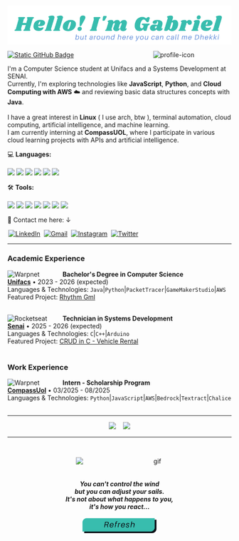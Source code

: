 <img src="assets/title.svg" alt="title" width="850px" align="center">
<br>
<p>
  <a align="left" href="https://github.com/Dhekki" target="_blank">
  <img src="https://img.shields.io/static/v1?label=Overview&labelColor=232F3E&message=Dhekki&color=003DA5&style=for-the-badge&logo=GitHub" alt="Static GitHub Badge">
  </a>
  <img src="https://avatars.githubusercontent.com/u/119681244?v=4" alt="profile-icon" align="right" style="width: 300px; width: 35%;">
</p>

<p align="left">  
  I'm a Computer Science student at Unifacs and a Systems Development at SENAI.<br>
  Currently, I'm exploring technologies like <strong>JavaScript</strong>, <strong>Python</strong>, and <strong>Cloud Computing with AWS</strong> ☁️ and reviewing basic data structures concepts with <strong>Java</strong>.<br><br>
  I have a great interest in <strong>Linux</strong> ( I use arch, btw ), terminal automation, cloud computing, artificial intelligence, and machine learning.<br>
  I am currently interning at <strong>CompassUOL</strong>, where I participate in various cloud learning projects with APIs and artificial intelligence.<br>
</p>

<p align="left">
  💻 <strong>Languages: </strong><br><br>
  <img src="https://img.shields.io/badge/Java-232F3E?style=for-the-badge&logo=OpenJDK">
  <img src="https://img.shields.io/badge/JavaScript-232F3E?style=for-the-badge&logo=javascript">
  <img src="https://img.shields.io/badge/Python-232F3E?style=for-the-badge&logo=python">
  <img src="https://img.shields.io/badge/-232F3E?style=for-the-badge&logo=c&logoColor=white">
  <img src="https://img.shields.io/badge/C%2B%2B-232F3E?style=for-the-badge&logo=c%2B%2B">
  <img src="https://img.shields.io/badge/GML-232F3E?logo=gamemaker&style=for-the-badge">
</p>

<p align="left">
  🛠️ <strong>Tools:</strong><br><br>
  <img src="https://img.shields.io/badge/Arch%20Linux-232F3E?style=for-the-badge&logo=ArchLinux">
  <img src="https://img.shields.io/badge/Hyprland-232F3E?style=for-the-badge&logo=Hyprland">
  <img src="https://img.shields.io/badge/Docker-232F3E?style=for-the-badge&logo=docker">
  <img src="https://img.shields.io/badge/Git-232F3E?style=for-the-badge&logo=git">
  <img src="https://img.shields.io/badge/Neovim-232F3E?logo=neovim&style=for-the-badge">
  <img src="https://img.shields.io/badge/AWS-232F3E?style=for-the-badge&logo=amazon-web-services&logoColor=white">  
  <img src="https://img.shields.io/badge/Game Maker-232F3E?logo=gamemaker&style=for-the-badge">
</p>

<p align="left">
  🔗 Contact me here: ↓
</p>

<p align="left">
  <a href="https://www.linkedin.com/in/dhekki/" title="LinkedIn" target="_blank">
  <img hspace="2" src="https://custom-icon-badges.demolab.com/badge/LinkedIn-0A66C2?logo=linkedin-white&logoColor=fff&style=flat-square" alt="LinkedIn"/></a>
  <a href="mailto:gmdo0420@gmail.com" title="Gmail" target="_blank">
  <img hspace="2" src="https://img.shields.io/badge/-Gmail-FF0000?style=flat-square&labelColor=FF0000&logo=gmail&logoColor=white" alt="Gmail"/></a>
  <a href="https://www.instagram.com/gmo0420/" title="Instagram" target="_blank">
  <img hspace="2" src="https://img.shields.io/badge/-Instagram-DF0174?style=flat-square&labelColor=DF0174&logo=instagram&logoColor=white" alt="Instagram"/></a>
  <a href="https://x.com/Dhekkii" title="Twitter" target="_blank">
  <img hspace="2" src="https://img.shields.io/badge/-Twitter-000000?style=flat-square&labelColor=000000&logo=X&logoColor=white" alt="Twitter"/></a>
</p>

---

### Academic Experience

[<img align="left" width="124px" alt="Warpnet" src="https://estaticos.animaeducacao.com.br/None/unifacs.webp"/>](https://www.unifacs.br/)

**Bachelor's Degree in Computer Science** \
[**Unifacs**](https://www.unifacs.br/) • 2023 - 2026 (expected) \
Languages & Technologies: `Java`|`Python`|`PacketTracer`|`GameMakerStudio`|`AWS`\
Featured Project: [Rhythm Gml](https://dhekki.github.io/RhythmGml/)
<br><br>

[<img align="left" width="124px" alt="Rocketseat" src="https://senaitocantins.com.br/wp-content/uploads/2021/05/logo-azul-senai.png"/>](https://www.senaibahia.com.br/)

**Technician in Systems Development** \
[**Senai**](https://www.senaibahia.com.br/) • 2025 - 2026 (expected) \
Languages & Technologies: `C`|`C++`|`Arduino`\
Featured Project: [CRUD in C - Vehicle Rental](https://github.com/Dhekki/SENAI-AluguelVeiculos)
<br><br>

### Work Experience

[<img align="left" width="124px" alt="Warpnet" src="https://camo.githubusercontent.com/f600cff1defa446bad05ec5d84777e953955e806d929c6fdbcd242a94a7bad63/68747470733a2f2f64312e6177737374617469632e636f6d2f6c6f676f732f416d617a6f6e2532304d534b2532306c6f676f732f434f4d504153532d4c4f474f2e363864656666316635383462656130373637383435383732666138663233623932376432353134392e706e67"/>](https://compass.uol/pt/home/)

**Intern - Scholarship Program** \
[**CompassUol**](https://compass.uol/pt/home/) • 03/2025 - 08/2025 \
Languages & Technologies: `Python`|`JavaScript`|`AWS`|`Bedrock`|`Textract`|`Chalice`\
<br>

---

<p align="center">
<img src="https://github-readme-stats.vercel.app/api/top-langs/?username=dhekki&exclude_repo=RhythmGml&cache_seconds=1800&layout=donut&theme=tokyonight" height="200"/> &nbsp;&nbsp;
<img src="https://github-readme-stats.vercel.app/api?username=dhekki&show_icons=true&theme=tokyonight" height="200"/>     
</p>

---

<br clear="both">
<p>

<p align="center">
  <img src="assets/icon.gif" alt="gif" align="right" width="350">
  &nbsp;
  <br><br>
  <em align="left"><b><br>You can't control the wind<br> but you can adjust your sails.<br>It's not about what happens to you,<br>it's how you react...</b></em>
   <br><br>
   <a href="https://github.com/Dhekki">
    <img src="assets/refresh.svg" alt="refresh" width="170">
  </a>
</p>

